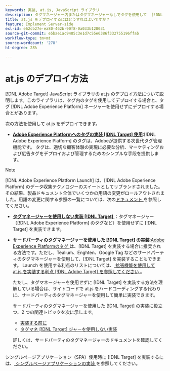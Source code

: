 ```yaml
---
keywords: 実装, at.js, JavaScript ライブラリ
description: タグマネージャー内またはタグマネージャーなしでタグを使用して  [!DNL Adobe Target] at.js JavaScript ライブラリをデプロイする方法に  [!DNL Adobe Experience Platform]  いて説明します。
title: at.js をデプロイするにはどうすればよいですか？
feature: Implement Server-side
exl-id: e62cb27e-ea80-462b-90f8-0a033b128031
source-git-commit: e5bae1ac9485c3e1d7c55e6386f332755196ffab
workflow-type: tm+mt
source-wordcount: '278'
ht-degree: 28%

---
```


# at.js のデプロイ方法

[!DNL Adobe Target] JavaScript ライブラリの at.js のデプロイ方法について説明します。このライブラリは、タグ内のタグを使用してデプロイする場合と、タグ [!DNL Adobe Experience Platform] ネージャーを使用せずにデプロイする場合とがあります。

次の方法を使用して at.js をデプロイできます。

* **[Adobe Experience Platformへのタグの実装  [!DNL Target]  使用](/help/dev/implement/client-side/atjs/how-to-deployatjs/implement-target-using-adobe-launch.md)**:[!DNL Adobe Experience Platform] のタグは、Adobeが提供する次世代タグ管理機能です。 タグは、適切な顧客体験の実現に必要な分析、マーケティングおよび広告タグをデプロイおよび管理するためのシンプルな手段を提供します。

>[!NOTE]
>
> [!DNL Adobe Experience Platform Launch] は、[!DNL Adobe Experience Platform] のデータ収集テクノロジーのスイートとしてリブランドされました。その結果、製品ドキュメント全体でいくつかの用語の変更がロールアウトされました。用語の変更に関する参照の一覧については、次の[ドキュメント ](https://experienceleague.adobe.com/docs/experience-platform/tags/term-updates.html?lang=ja)を参照してください。

* **[タグマネージャーを使用しない実装  [!DNL Target] ](/help/dev/implement/client-side/atjs/how-to-deployatjs/implement-target-without-a-tag-manager.md)**：タグマネージャー（[!DNL Adobe Experience Platform] のタグなど）を使用せずに [!DNL Target] を実装できます。
* **サードパーティのタグマネージャーを使用した [!DNL Target] の実装**:[Adobe Experience Platformのタグ ](/help/dev/implement/client-side/atjs/how-to-deployatjs/implement-target-using-adobe-launch.md) は、[!DNL Target] を実装する場合に推奨される方法です。ただし、Tealium、Enghten、Google Tag などのサードパーティのタグマネージャーを使用して、[!DNL Target] を実装することもできます。 Launch を使用する利点のリストについては、[ 拡張機能を使用して at.js を実装する利点  [!DNL Adobe Target]  を参照してください ](/help/dev/implement/client-side/atjs/how-to-deployatjs/implement-target-using-adobe-launch.md#advantages-of-implementing-atjs-using-the-target-extension)。

  ただし、タグマネージャーを使用せずに [!DNL Target] を実装する方法を理解している場合は、サイトコードで at.js をハードコーディングする代わりに、サードパーティのタグマネージャーを使用して簡単に実装できます。

  サードパーティのタグマネージャーを使用した [!DNL Target] の実装に役立つ、2 つの関連トピックを次に示します。

   * [実装する前に](/help/dev/before-implement/prepare-to-implement-target.md)
   * [タグマネ  [!DNL Target]  ジャーを使用しない実装](/help/dev/implement/client-side/atjs/how-to-deployatjs/implement-target-without-a-tag-manager.md)

  詳しくは、サードパーティのタグマネージャーのドキュメントを確認してください。

シングルページアプリケーション（SPA）使用時に [!DNL Target] を実装するには、[ シングルページアプリケーションの実装 ](/help/dev/implement/client-side/atjs/how-to-deployatjs/target-atjs-single-page-application.md) を参照してください。
